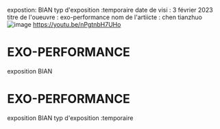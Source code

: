 expostion: BIAN 
typ d'exposition :temporaire
date  de visi : 3 février 2023
titre de l'oueuvre : exo-performance
nom de  l'artiicte : chen tianzhuo
![image](https://user-images.githubusercontent.com/124070431/220003434-9f046633-18e1-4f50-999f-d3b401153569.png)
https://youtu.be/nPgtnbH7UHo
# EXO-PERFORMANCE
 exposition BIAN
 
# EXO-PERFORMANCE 
exposition BIAN
typ d'exposition :temporaire
